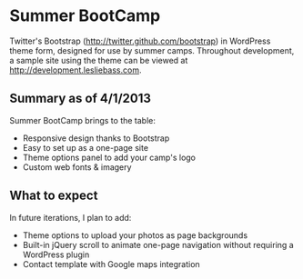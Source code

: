 Summer BootCamp
=============

Twitter's Bootstrap (http://twitter.github.com/bootstrap) in WordPress theme form, designed for use by summer camps. Throughout development, a sample site using the theme can be viewed at http://development.lesliebass.com.

Summary as of 4/1/2013
-------------
Summer BootCamp brings to the table:

+ Responsive design thanks to Bootstrap
+ Easy to set up as a one-page site
+ Theme options panel to add your camp's logo
+ Custom web fonts & imagery

What to expect
-------------
In future iterations, I plan to add:

+ Theme options to upload your photos as page backgrounds
+ Built-in jQuery scroll to animate one-page navigation without requiring a WordPress plugin
+ Contact template with Google maps integration
